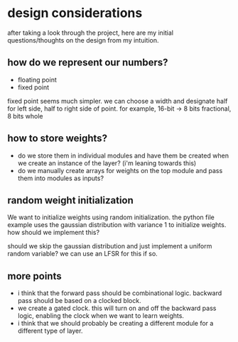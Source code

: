 # design considerations

after taking a look through the project, here are my initial questions/thoughts on the design from my intuition.

## how do we represent our numbers?
- floating point
- fixed point

fixed point seems much simpler. we can choose a width and designate half for left side, half to right side of point. for example, 16-bit -> 8 bits fractional, 8 bits whole

## how to store weights?

- do we store them in individual modules and have them be created when we create an instance of the layer? (i'm leaning towards this)
- do we manually create arrays for weights on the top module and pass them into modules as inputs?

## random weight initialization

We want to initialize weights using random initialization. the python file example uses the gaussian distribution with variance 1 to initialize weights. how should we implement this?

should we skip the gaussian distribution and just implement a uniform random variable? we can use an LFSR for this if so.

## more points

- i think that the forward pass should be combinational logic. backward pass should be based on a clocked block.
- we create a gated clock. this will turn on and off the backward pass logic, enabling the clock when we want to learn weights.
- i think that we should probably be creating a different module for a different type of layer.